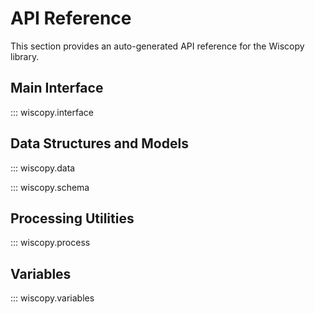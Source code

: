# API Reference

This section provides an auto-generated API reference for the Wiscopy library.

## Main Interface

::: wiscopy.interface

## Data Structures and Models

::: wiscopy.data

::: wiscopy.schema

## Processing Utilities

::: wiscopy.process

## Variables

::: wiscopy.variables
